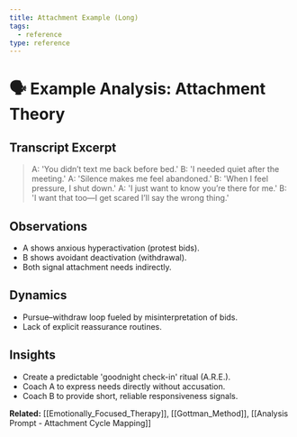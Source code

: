 ```yaml
---
title: Attachment Example (Long)
tags:
  - reference
type: reference
---
```


<!-- @format -->

# 🗣 Example Analysis: Attachment Theory

## Transcript Excerpt

> A: 'You didn’t text me back before bed.'
> B: 'I needed quiet after the meeting.'
> A: 'Silence makes me feel abandoned.'
> B: 'When I feel pressure, I shut down.'
> A: 'I just want to know you’re there for me.'
> B: 'I want that too—I get scared I’ll say the wrong thing.'

## Observations

- A shows anxious hyperactivation (protest bids).
- B shows avoidant deactivation (withdrawal).
- Both signal attachment needs indirectly.

## Dynamics

- Pursue–withdraw loop fueled by misinterpretation of bids.
- Lack of explicit reassurance routines.

## Insights

- Create a predictable 'goodnight check-in' ritual (A.R.E.).
- Coach A to express needs directly without accusation.
- Coach B to provide short, reliable responsiveness signals.

**Related:** [[Emotionally_Focused_Therapy]], [[Gottman_Method]], [[Analysis Prompt - Attachment Cycle Mapping]]
